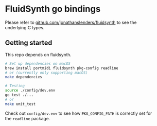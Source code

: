 # FluidSynth go bindings

Please refer to [github.com/jonathanslenders/fluidsynth](github.com/jonathanslenders/fluidsynth) to see the underlying C types.


## Getting started

This repo depends on fluidsynth.

```bash
# Set up dependencies on macOS
brew install portmidi fluidsynth pkg-config readline
# or (currently only supporting macOS)
make dependencies

# Testing
source ./config/dev.env
go test ./...
# or
make unit_test
```

Check out `config/dev.env` to see how `PKG_CONFIG_PATH` is correctly set for the `readline` package.
